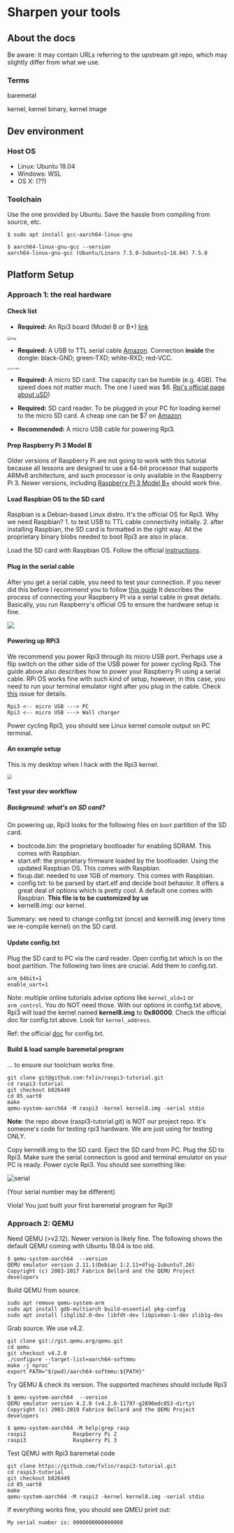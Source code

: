 # Sharpen your tools

## About the docs

Be aware: it may contain URLs referring to the upstream git repo, which may slightly differ from what we use. 

### Terms

baremetal

kernel, kernel binary, kernel image

## Dev environment

### Host OS

- Linux: Ubuntu 18.04
- Windows: WSL 
- OS X: (??)

### Toolchain

Use the one provided by Ubuntu. Save the hassle from compiling from source, etc.

```
$ sudo apt install gcc-aarch64-linux-gnu 

$ aarch64-linux-gnu-gcc --version
aarch64-linux-gnu-gcc (Ubuntu/Linaro 7.5.0-3ubuntu1~18.04) 7.5.0
```

## Platform Setup 

### Approach 1: the real hardware 

#### Check list

* **Required:** An Rpi3 board (Model B or B+) [link](https://www.raspberrypi.org/products/raspberry-pi-3-model-b/)

<img src="figures\rpi3.jpg" alt="img" style="zoom: 50%;" />

* **Required:** A USB to TTL serial cable [Amazon](https://www.amazon.com/s/ref=nb_sb_noss_2?url=search-alias%3Daps&field-keywords=usb+to+ttl+serial+cable&rh=i%3Aaps%2Ck%3Ausb+to+ttl+serial+cable). Connection **inside** the dongle: black-GND; green-TXD; white-RXD; red-VCC.

<img src="figures\uartcable.jpg" alt="uart-cable" style="zoom:33%;" />

* **Required:** A micro SD card. The capacity can be humble (e.g. 4GB). The speed does not matter much. The one I used was $6.  [Rpi's official page about uSD]([https://www.raspberrypi.org/documentation/installation/sd-cards.md))

* **Required:** SD card reader. To be plugged in your PC for loading kernel to the micro SD card. A cheap one can be $7 on [Amazon](https://www.amazon.com/IOGEAR-MicroSD-Reader-Writer-GFR204SD/dp/B0046TJG1U)

* **Recommended:** A micro USB cable for powering Rpi3. 
#### Prep Raspberry Pi 3 Model B

Older versions of Raspberry Pi are not going to work with this tutorial because all lessons are designed to use a 64-bit processor that supports ARMv8 architecture, and such processor is only available in the Raspberry Pi 3. Newer versions, including [Raspberry Pi 3 Model B+](https://www.raspberrypi.org/products/raspberry-pi-3-model-b-plus/) should work fine. 

#### Load Raspbian OS to the SD card

Raspbian is a Debian-based Linux distro. It's the official OS for Rpi3. Why we need Raspbian? 1. to test USB to TTL cable connectivity initially. 2. after installing Raspbian, the SD card is formatted in the right way. All the proprietary binary blobs needed to boot Rpi3 are also in place. 

Load the SD card with Raspbian OS. Follow the official [instructions](https://www.raspberrypi.org/downloads/raspbian/). 

#### Plug in the serial cable

After you get a serial cable, you need to test your connection. If you never did this before I recommend you to follow [this guide](https://cdn-learn.adafruit.com/downloads/pdf/adafruits-raspberry-pi-lesson-5-using-a-console-cable.pdf) It describes the process of connecting your Raspberry PI via a serial cable in great details. Basically, you run Raspberry's official OS to ensure the hardware setup is fine. 

![](https://cdn-learn.adafruit.com/assets/assets/000/035/695/small360/learn_raspberry_pi_piconsole_bb.png?1473736644)

#### Powering up RPi3

We recommend you power Rpi3 through its micro USB port. Perhaps use a flip switch on the other side of the USB power for power cycling Rpi3. The guide above also describes how to power your Raspberry Pi using a serial cable. RPi OS works fine with such kind of setup, however, in this case, you need to run your terminal emulator right after you plug in the cable. Check [this](https://github.com/s-matyukevich/raspberry-pi-os/issues/2) issue for details.

``` 
Rpi3 <-- micro USB ---> PC
Rpi3 <-- micro USB ---> Wall charger
```

Power cycling Rpi3, you should see Linux kernel console output on PC terminal. 

#### An example setup

This is my desktop when I hack with the Rpi3 kernel. 

<img src="figures/setup.png" style="zoom:67%;" />

#### Test your dev workflow

##### Background: what's on SD card?

On powering up, Rpi3 looks for the following files on `boot` partition of the SD card. 

* bootcode.bin: the proprietary bootloader for enabling SDRAM. This comes with Raspbian. 
* start.elf: the proprietary firmware loaded by the bootloader. Using the updated Raspbian OS. This comes with Raspbian. 
* fixup.dat: needed to use 1GB of memory. This comes with Raspbian. 
* config.txt: to be parsed by start.elf and decide boot behavior. It offers a great deal of options which is pretty cool. A default one comes with Raspbian. **This file is to be customized by us** 
* kernel8.img: our kernel. 

Summary: we need to change config.txt (once) and kernel8.img (every time we re-compile kernel) on the SD card. 

#### Update config.txt

Plug the SD card to PC via the card reader. Open config.txt which is on the boot partition. The following two lines are crucial. Add them to config.txt. 

```
arm_64bit=1
enable_uart=1
```

Note: multiple online tutorials advise options like `kernel_old=1` or `arm_control`. You do NOT need those. With our options in config.txt above, Rpi3 will load the kernel named **kernel8.img** to **0x80000**. Check the official doc for config.txt above. Look for `kernel_address`. 

Ref: the official [doc](https://www.raspberrypi.org/documentation/configuration/config-txt/boot.md) for config.txt. 

#### Build & load sample baremetal program

... to ensure our toolchain works fine. 

```
git clone git@github.com:fxlin/raspi3-tutorial.git
cd raspi3-tutorial
git checkout b026449
cd 05_uart0
make 
qemu-system-aarch64 -M raspi3 -kernel kernel8.img -serial stdio
```

**Note**: the repo above (raspi3-tutorial.git) is NOT our project repo. It's someone's code for testing rpi3 hardware. We are just using for testing ONLY. 

Copy kernel8.img to the SD card. Eject the SD card from PC. Plug the SD to Rpi3. Make sure the serial connection is good and terminal emulator on your PC is ready. Power cycle Rpi3. You should see something like: 

![serial](figures/serial.png)

(Your serial number may be different)

Viola! You just built your first baremetal program for Rpi3! 

<!--### 4. Docker
Strictly speaking, Docker is not a required dependency. It is just convenient to use Docker to build source code of the lessons, especially for Mac and Windows users. Each lesson has `build.sh` script (or `build.bat` for windows users) This script uses Docker to build source code of the lesson. Instructions how to install docker for your platform can be found on the [official docker website]
(https://docs.docker.com/engine/installation/)  If for some reasons you want to avoid using Docker, you can install the [make utility](http://www.math.tau.ac.il/~danha/courses/software1/make-intro.html) as well as  `aarch64-linux-gnu` toolchain. If you are using Ubuntu you just need to install `gcc-aarch64-linux-gnu` and `build-essential` packages.
-->

### Approach 2: QEMU 

Need QEMU (>v2.12). Newer version is likely fine. The following shows the default QEMU coming with Ubuntu 18.04 is too old. 

```
$ qemu-system-aarch64  --version
QEMU emulator version 2.11.1(Debian 1:2.11+dfsg-1ubuntu7.26)
Copyright (c) 2003-2017 Fabrice Bellard and the QEMU Project developers
```

Build QEMU from source. 

```
sudo apt remove qemu-system-arm
sudo apt install gdb-multiarch build-essential pkg-config
sudo apt install libglib2.0-dev libfdt-dev libpixman-1-dev zlib1g-dev
```

Grab source.  We use v4.2. 

```
git clone git://git.qemu.org/qemu.git
cd qemu
git checkout v4.2.0
./configure --target-list=aarch64-softmmu
make -j`nproc`
export PATH="$(pwd)/aarch64-softmmu:${PATH}"
```

Try QEMU & check its version. The supported machines should include Rpi3

```
$ qemu-system-aarch64  --version
QEMU emulator version 4.2.0 (v4.2.0-11797-g2890edc853-dirty)
Copyright (c) 2003-2019 Fabrice Bellard and the QEMU Project developers

$ qemu-system-aarch64 -M help|grep rasp
raspi2               Raspberry Pi 2
raspi3               Raspberry Pi 3
```

Test QEMU with Rpi3 baremetal code

```
git clone https://github.com/fxlin/raspi3-tutorial.git
cd raspi3-tutorial
git checkout b026449
cd 05_uart0
make 
qemu-system-aarch64 -M raspi3 -kernel kernel8.img -serial stdio
```

If everything works fine, you should see QMEU print out: 

```
My serial number is: 0000000000000000
```
